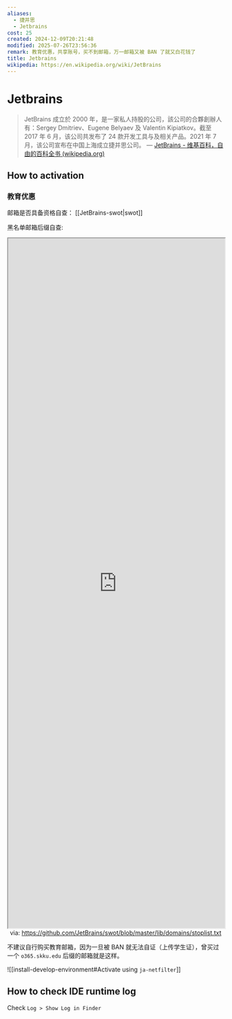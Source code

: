 ```yaml
---
aliases:
  - 捷并思
  - Jetbrains
cost: 25
created: 2024-12-09T20:21:48
modified: 2025-07-26T23:56:36
remark: 教育优惠，共享账号，买不到邮箱，万一邮箱又被 BAN 了就又白花钱了
title: Jetbrains
wikipedia: https://en.wikipedia.org/wiki/JetBrains
---
```


# Jetbrains

> JetBrains 成立於 2000 年，是一家私人持股的公司，該公司的合夥創辦人有：Sergey Dmitriev、Eugene Belyaev 及 Valentin Kipiatkov。截至 2017 年 6 月，该公司共发布了 24 款开发工具与及相关产品。2021 年 7 月，该公司宣布在中国上海成立捷并思公司。
  — [JetBrains - 维基百科，自由的百科全书 (wikipedia.org)](https://zh.wikipedia.org/wiki/JetBrains)

## How to activation

### 教育优惠

邮箱是否具备资格自查： [[JetBrains-swot|swot]]

黑名单邮箱后缀自查:

<iframe src='https://github.com/JetBrains/swot/blob/master/lib/domains/stoplist.txt' style='height:40vh;width:100%' class='iframe-radius' allow='fullscreen'></iframe>
<center>via: <a href='https://github.com/JetBrains/swot/blob/master/lib/domains/stoplist.txt' target='_blank' class='external-link'>https://github.com/JetBrains/swot/blob/master/lib/domains/stoplist.txt</a></center>

不建议自行购买教育邮箱，因为一旦被 BAN 就无法自证（上传学生证），曾买过一个 `o365.skku.edu` 后缀的邮箱就是这样。

![[install-develop-environment#Activate using `ja-netfilter`]]

## How to check IDE runtime log

Check `Log > Show Log in Finder`
